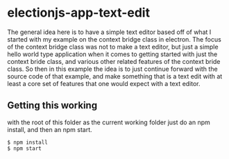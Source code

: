 # electionjs-app-text-edit

The general idea here is to have a simple text editor based off of what I started with my example on the context bridge class in electron. The focus of the context bridge class was not to make a text editor, but just a simple hello world type application when it comes to getting started with just the context bride class, and various other related features of the context bride class. So then in this example the idea is to just continue forward with the source code of that example, and make something that is a text edit with at least a core set of features that one would expect with a text editor.

## Getting this working

with the root of this folder as the current working folder just do an npm install, and then an npm start.

```
$ npm install
$ npm start
```

